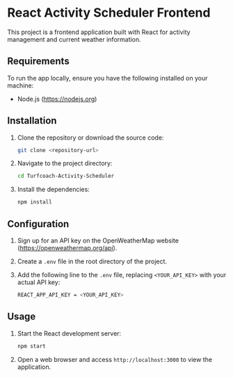 # React Activity Scheduler Frontend

This project is a frontend application built with React for activity management and current weather information. 


## Requirements

To run the app locally, ensure you have the following installed on your machine:

- Node.js (https://nodejs.org)

## Installation

1. Clone the repository or download the source code:

    ```bash
    git clone <repository-url>
    ```


2. Navigate to the project directory:

    ```bash
    cd Turfcoach-Activity-Scheduler
    ```


3. Install the dependencies:

    ```bash
    npm install
    ```


## Configuration

1. Sign up for an API key on the OpenWeatherMap website (https://openweathermap.org/api).
2. Create a `.env` file in the root directory of the project.
3. Add the following line to the `.env` file, replacing `<YOUR_API_KEY>` with your actual API key:

    ```bash
    REACT_APP_API_KEY = <YOUR_API_KEY>
    ```


## Usage

1. Start the React development server:

    ```bash
    npm start
    ```

2. Open a web browser and access `http://localhost:3000` to view the application.